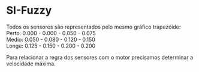 # SI-Fuzzy

   Todos os sensores são representados pelo mesmo gráfico trapezóide: <br>
      Perto: 0.000 - 0.000 - 0.050 - 0.075 <br>
      Medio: 0.050 - 0.080 - 0.120 - 0.150 <br>
      Longe: 0.125 - 0.150 - 0.200 - 0.200 <br>
   
   Para relacionar a regra dos sensores com o motor precisamos determinar a velocidade máxima.
